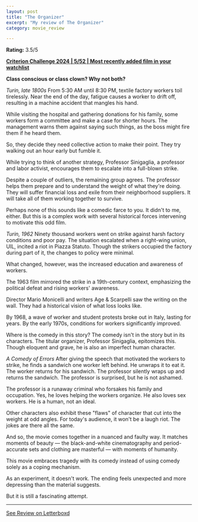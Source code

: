 ```yaml
---
layout: post
title: "The Organizer"
excerpt: "My review of The Organizer"
category: movie_review

---
```


**Rating:** 3.5/5

<b><a href="https://boxd.it/qWjuA/detail" rel="nofollow">Criterion Challenge 2024 | 5/52 | Most recently added film in your watchlist</a></b>

<b>Class conscious or class clown? Why not both?</b>

<i>Turin, late 1800s</i>
From 5:30 AM until 8:30 PM, textile factory workers toil tirelessly. Near the end of the day, fatigue causes a worker to drift off, resulting in a machine accident that mangles his hand.

While visiting the hospital and gathering donations for his family, some workers form a committee and make a case for shorter hours. The management warns them against saying such things, as the boss might fire them if he heard them.

So, they decide they need collective action to make their point. They try walking out an hour early but fumble it. 

While trying to think of another strategy, Professor Sinigaglia, a professor and labor activist, encourages them to escalate into a full-blown strike.

Despite a couple of outliers, the remaining group agrees. The professor helps them prepare and to understand the weight of what they're doing. They will suffer financial loss and exile from their neighborhood suppliers. It will take all of them working together to survive.

Perhaps none of this sounds like a comedic farce to you. It didn't to me, either. But this is a complex work with several historical forces intervening to motivate this odd film.

<i>Turin, 1962</i>
Ninety thousand workers went on strike against harsh factory conditions and poor pay. The situation escalated when a right-wing union, UIL, incited a riot in Piazza Statuto. Though the strikers occupied the factory during part of it, the changes to policy were minimal.

What changed, however, was the increased education and awareness of workers.

The 1963 film mirrored the strike in a 19th-century context, emphasizing the political defeat and rising workers' awareness.

Director Mario Monicelli and writers Age & Scarpelli saw the writing on the wall. They had a historical vision of what loss looks like.

By 1968, a wave of worker and student protests broke out in Italy, lasting for years. By the early 1970s, conditions for workers significantly improved.

Where is the comedy in this story? The comedy isn't in the story but in its characters. The titular organizer, Professor Sinigaglia, epitomizes this. Though eloquent and grave, he is also an imperfect human character.

<i>A Comedy of Errors</i>
After giving the speech that motivated the workers to strike, he finds a sandwich one worker left behind. He unwraps it to eat it. The worker returns for his sandwich. The professor silently wraps up and returns the sandwich. The professor is surprised, but he is not ashamed.

The professor is a runaway criminal who forsakes his family and occupation. Yes, he loves helping the workers organize. He also loves sex workers. He is a human, not an ideal.

Other characters also exhibit these "flaws" of character that cut into the weight at odd angles. For today's audience, it won't be a laugh riot. The jokes are there all the same.

And so, the movie comes together in a nuanced and faulty way. It matches moments of beauty — the black-and-white cinematography and period-accurate sets and clothing are masterful — with moments of humanity.

This movie embraces tragedy with its comedy instead of using comedy solely as a coping mechanism.

As an experiment, it doesn't work. The ending feels unexpected and more depressing than the material suggests.

But it is still a fascinating attempt.

<hr>

[See Review on Letterboxd](https://boxd.it/5IKD8V)
